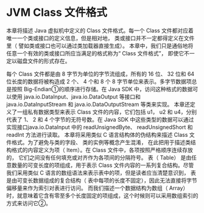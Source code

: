 # JVM Class 文件格式

本章将描述 Java 虚拟机中定义的 Class 文件格式。每一个 Class 文件都对应着唯一一个类或接口的定义信息，但是相对地， 类或接口并不一定都得定义在文件里（ 譬如类或接口也可以通过类加载器直接生成）。 本章中，我们只是通俗地将任意一个有效的类或接口所应当满足的格式称为“ Class 文件格式”， 即使它不一定以磁盘文件的形式存在。

每个 Class 文件都是由 8 字节为单位的字节流组成，所有的 16 位、 32 位和 64 位长度的数据将被构造成 2 个、 4 个和 8 个 8 字节单位来表示。多字节数据项总是按照 Big-Endian①的顺序进行存储。在 Java SDK 中，访问这种格式的数据可以使用 java.io.DataInput、java.io.DataOutput 等接口和 java.io.DataInputStream 和 java.io.DataOutputStream 等类来实现。
本章还定义了一组私有数据类型来表示 Class 文件的内容，它们包括 u1， u2 和 u4，分别代表了 1、 2 和 4 个字节的无符号数。在 Java SDK 中这些类型的数据可以通过实现接口java.io.DataInput 中的 readUnsignedByte、 readUnsignedShort 和 readInt 方法进行读取。
本章将采用类似 C 语言结构体的伪结构来描述 Class 文件格式。为了避免与类的字段、 类的实例等概念产生混淆， 在此把用于描述类结构格式的内容定义为项（ Item）。在 Class 文件中，各项按照严格顺序连续存放的， 它们之间没有任何填充或对齐作为各项间的分隔符号。
表（ Table） 是由任意数量的可变长度的项组成，用于表示 Class 文件内容的一系列复合结构。尽管我们采用类似 C 语言的数组语法来表示表中的项，但是读者应当清楚意识到， 表是由可变长数据组成的复合结构（ 表中每项的长度不固定），因此无法直接将字节偏移量来作为索引对表进行访问。 而我们描述一个数据结构为数组（ Array） 时，就意味着它含有零至多个长度固定的项组成，这个时候则可以采用数组索引的方式来访问它②。 


